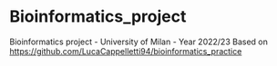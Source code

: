 # Bioinformatics_project
Bioinformatics project - University of Milan - Year 2022/23
Based on https://github.com/LucaCappelletti94/bioinformatics_practice
